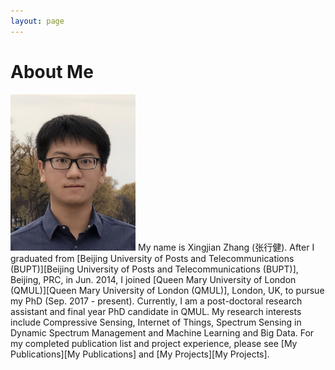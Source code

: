 ```yaml
---
layout: page
---
```


# About Me

<img src="/images/xingjian1.jpg" class="floatpic" width="200" height="250">
My name is Xingjian Zhang (张行健). After I graduated from [Beijing University of Posts and Telecommunications (BUPT)][Beijing University of Posts and Telecommunications (BUPT)], Beijing, PRC, in Jun. 2014, I joined [Queen Mary University of London (QMUL)][Queen Mary University of London (QMUL)], London, UK, to pursue my PhD (Sep. 2017 - present). Currently, I am a post-doctoral research assistant and final year PhD candidate in QMUL. My research interests include Compressive Sensing, Internet of Things, Spectrum Sensing in Dynamic Spectrum Management and Machine Learning and Big Data. For my completed publication list and project experience, please see [My Publications][My Publications] and [My Projects][My Projects].


[Beijing University of Posts and Telecommunications (BUPT)]: http://english.bupt.edu.cn/
[Queen Mary University of London (QMUL)]: http://www.qmul.ac.uk/
[My Publications]: http://www.zhangxingjian.com/publications/
[My Projects]: http://www.zhangxingjian.com/projects/

